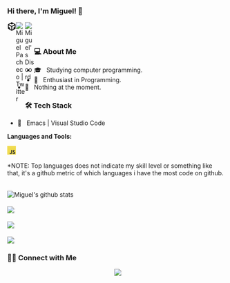 ### Hi there, I'm Miguel! 👋

<a href="https://codesandbox.io/u/Miguel22247">
  <img align="left" alt="Miguel Pacheco | CodeSandbox" width="20px" src="https://raw.githubusercontent.com/anuraghazra/anuraghazra/master/assets/codesandbox.svg" />
</a>
<a href="https://twitter.com/miguelpacheco_">
  <img align="left" alt="Miguel Pacheco | Twitter" width="21px" src="https://raw.githubusercontent.com/anuraghazra/anuraghazra/master/assets/twitter.svg" />
</a>
<a href="Not Available at the moment">
  <img align="left" alt="Miguel's Discord" width="21px" src="https://raw.githubusercontent.com/anuraghazra/anuraghazra/master/assets/discord-round.svg" />
</a>

<br />
<br />

<!--
**Miguel22247/Miguel22247** is a ✨ _special_ ✨ repository because its `README.md` (this file) appears on your GitHub profile.

Here are some ideas to get you started:

- 🔭 I’m currently working on ...
- 🌱 I’m currently learning ...
- 👯 I’m looking to collaborate on ...
- 🤔 I’m looking for help with ...
- 💬 Ask me about ...
- 📫 How to reach me: ...
- 😄 Pronouns: ...
- ⚡ Fun fact: ...
-->


<h3>💻 About Me </h3>


- 🎓 &nbsp; Studying computer programming.
- 🌱 &nbsp; Enthusiast in Programming.
- 🔭 &nbsp; Nothing at the moment.

<h3>🛠 Tech Stack</h3>

<!---
- 💻 &nbsp; Python | C | Bash
- 🌐 &nbsp; HTML | CSS | JavaScript
-->
- 🔧 &nbsp; Emacs | Visual Studio Code 
<!--- 🛢 &nbsp; MySQL -->

**Languages and Tools:**  

<code><img height="20" src="https://raw.githubusercontent.com/github/explore/80688e429a7d4ef2fca1e82350fe8e3517d3494d/topics/javascript/javascript.png"></code>

*NOTE: Top languages does not indicate my skill level or something like that, it's a github metric of which languages i have the most code on github.

<br>
  <img align="center" src="https://github-readme-stats.vercel.app/api?username=Miguel22247&show_icons=true&include_all_commits=true&theme=material-palenight" alt="Miguel's github stats" />
</br>

<br>
  <img align="center" src="https://github-readme-stats.vercel.app/api/top-langs/?username=Miguel22247&layout=compact&theme=material-palenight" />
</br>
  
<br>
  <img align="center" src="https://github-readme-stats.vercel.app/api/pin/?username=Miguel22247&repo=Miguel22247.github.io&theme=material-palenight" />
</br>

<br>
  <img align= "center" src="https://github-readme-stackoverflow.vercel.app/?userID=15132611" />
</br>


<h3> 🤝🏻 Connect with Me </h3>
<p align="center">
  &nbsp; <a href="https://www.linkedin.com/in/miguel-pacheco-5229131b5/" target="_blank" rel="noopener noreferrer"><img src="https://img.icons8.com/plasticine/100/000000/linkedin.png" width="50" /></a>
</p>
